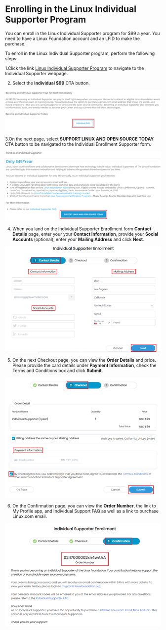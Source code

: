 # Enrolling in the Linux Individual Supporter Program

You can enroll in the Linux Individual Supporter program for $99 a year. You need to have a Linux Foundation account and an LFID to make the purchase.  

To enroll in the Linux Individual Supporter program, perform the following steps:

1.Click the link [Linux Individual Supporter Program](https://www.linuxfoundation.org/about/individual-supporters/) to navigate to the Individual Supporter webpage.

2. Select the **Individual $99** CTA button. 

![Individual Program ](../.gitbook/assets/indidual_program%20%281%29.png)

3.On the next page,  select **SUPPORT LINUX AND OPEN SOURCE TODAY** CTA button to be navigated to the Individual Enrollment Supporter form. 

![Enroll Individual Program ](../.gitbook/assets/49.png)

4. When you land on the Individual Supporter Enrollment form **Contact Details** page, enter your your **Contact Information**, provide your **Social Accounts** \(optional\), enter your **Mailing Address** and click **Next**. 

![Contact Details](../.gitbook/assets/indidual_program.png)

5. On the next Checkout page, you can view the **Order Details** and price.  Please provide the card details under **Payment Information**, check the Terms and Conditions box and click **Submit**. 

![Checkout](../.gitbook/assets/checkout1.png)

6. On the Confirmation page, you can view the **Order Number**, the link to My Profile app, and  Individual Support FAQ as well as a link to purchase Linux.com email. 

![Order Confirmation](../.gitbook/assets/order_confirmation.png)



